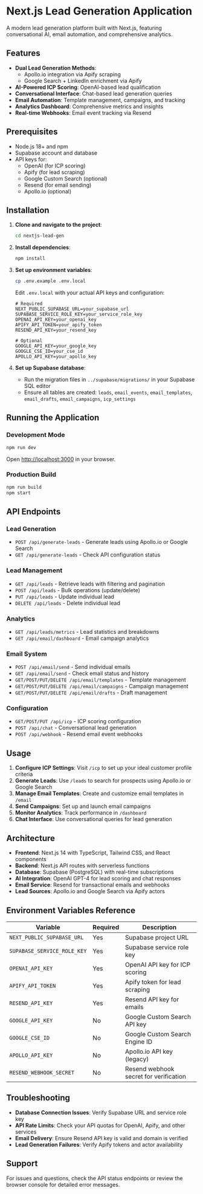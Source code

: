 # Next.js Lead Generation Application

A modern lead generation platform built with Next.js, featuring conversational AI, email automation, and comprehensive analytics.

## Features

- **Dual Lead Generation Methods**:
  - Apollo.io integration via Apify scraping
  - Google Search + LinkedIn enrichment via Apify
- **AI-Powered ICP Scoring**: OpenAI-based lead qualification
- **Conversational Interface**: Chat-based lead generation queries
- **Email Automation**: Template management, campaigns, and tracking
- **Analytics Dashboard**: Comprehensive metrics and insights
- **Real-time Webhooks**: Email event tracking via Resend

## Prerequisites

- Node.js 18+ and npm
- Supabase account and database
- API keys for:
  - OpenAI (for ICP scoring)
  - Apify (for lead scraping)
  - Google Custom Search (optional)
  - Resend (for email sending)
  - Apollo.io (optional)

## Installation

1. **Clone and navigate to the project**:
   ```bash
   cd nextjs-lead-gen
   ```

2. **Install dependencies**:
   ```bash
   npm install
   ```

3. **Set up environment variables**:
   ```bash
   cp .env.example .env.local
   ```
   
   Edit `.env.local` with your actual API keys and configuration:
   ```env
   # Required
   NEXT_PUBLIC_SUPABASE_URL=your_supabase_url
   SUPABASE_SERVICE_ROLE_KEY=your_service_role_key
   OPENAI_API_KEY=your_openai_key
   APIFY_API_TOKEN=your_apify_token
   RESEND_API_KEY=your_resend_key
   
   # Optional
   GOOGLE_API_KEY=your_google_key
   GOOGLE_CSE_ID=your_cse_id
   APOLLO_API_KEY=your_apollo_key
   ```

4. **Set up Supabase database**:
   - Run the migration files in `../supabase/migrations/` in your Supabase SQL editor
   - Ensure all tables are created: `leads`, `email_events`, `email_templates`, `email_drafts`, `email_campaigns`, `icp_settings`

## Running the Application

### Development Mode
```bash
npm run dev
```
Open [http://localhost:3000](http://localhost:3000) in your browser.

### Production Build
```bash
npm run build
npm start
```

## API Endpoints

### Lead Generation
- `POST /api/generate-leads` - Generate leads using Apollo.io or Google Search
- `GET /api/generate-leads` - Check API configuration status

### Lead Management
- `GET /api/leads` - Retrieve leads with filtering and pagination
- `POST /api/leads` - Bulk operations (update/delete)
- `PUT /api/leads` - Update individual lead
- `DELETE /api/leads` - Delete individual lead

### Analytics
- `GET /api/leads/metrics` - Lead statistics and breakdowns
- `GET /api/email/dashboard` - Email campaign analytics

### Email System
- `POST /api/email/send` - Send individual emails
- `GET /api/email/send` - Check email status and history
- `GET/POST/PUT/DELETE /api/email/templates` - Template management
- `GET/POST/PUT/DELETE /api/email/campaigns` - Campaign management
- `GET/POST/PUT/DELETE /api/email/drafts` - Draft management

### Configuration
- `GET/POST/PUT /api/icp` - ICP scoring configuration
- `POST /api/chat` - Conversational lead generation
- `POST /api/webhook` - Resend email event webhooks

## Usage

1. **Configure ICP Settings**: Visit `/icp` to set up your ideal customer profile criteria
2. **Generate Leads**: Use `/leads` to search for prospects using Apollo.io or Google Search
3. **Manage Email Templates**: Create and customize email templates in `/email`
4. **Send Campaigns**: Set up and launch email campaigns
5. **Monitor Analytics**: Track performance in `/dashboard`
6. **Chat Interface**: Use conversational queries for lead generation

## Architecture

- **Frontend**: Next.js 14 with TypeScript, Tailwind CSS, and React components
- **Backend**: Next.js API routes with serverless functions
- **Database**: Supabase (PostgreSQL) with real-time subscriptions
- **AI Integration**: OpenAI GPT-4 for lead scoring and chat responses
- **Email Service**: Resend for transactional emails and webhooks
- **Lead Sources**: Apollo.io and Google Search via Apify actors

## Environment Variables Reference

| Variable | Required | Description |
|----------|----------|-------------|
| `NEXT_PUBLIC_SUPABASE_URL` | Yes | Supabase project URL |
| `SUPABASE_SERVICE_ROLE_KEY` | Yes | Supabase service role key |
| `OPENAI_API_KEY` | Yes | OpenAI API key for ICP scoring |
| `APIFY_API_TOKEN` | Yes | Apify token for lead scraping |
| `RESEND_API_KEY` | Yes | Resend API key for emails |
| `GOOGLE_API_KEY` | No | Google Custom Search API key |
| `GOOGLE_CSE_ID` | No | Google Custom Search Engine ID |
| `APOLLO_API_KEY` | No | Apollo.io API key (legacy) |
| `RESEND_WEBHOOK_SECRET` | No | Resend webhook secret for verification |

## Troubleshooting

- **Database Connection Issues**: Verify Supabase URL and service role key
- **API Rate Limits**: Check your API quotas for OpenAI, Apify, and other services
- **Email Delivery**: Ensure Resend API key is valid and domain is verified
- **Lead Generation Failures**: Verify Apify tokens and actor availability

## Support

For issues and questions, check the API status endpoints or review the browser console for detailed error messages.